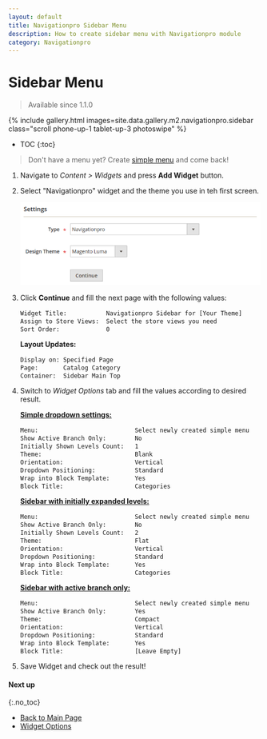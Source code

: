 ```yaml
---
layout: default
title: Navigationpro Sidebar Menu
description: How to create sidebar menu with Navigationpro module
category: Navigationpro
---
```


# Sidebar Menu

> Available since 1.1.0

{% include gallery.html images=site.data.gallery.m2.navigationpro.sidebar class="scroll phone-up-1 tablet-up-3 photoswipe" %}

* TOC
{:toc}

> Don't have a menu yet? Create [simple menu][simple-menu] and come back!

 1. Navigate to _Content > Widgets_ and press **Add Widget** button.
 2. Select "Navigationpro" widget and the theme you use in teh first screen.

    ![Settings](/images/m2/navigationpro/use-cases/sidebar/widget-type.png)

 3. Click **Continue** and fill the next page with the following values:

    ```
    Widget Title:           Navigationpro Sidebar for [Your Theme]
    Assign to Store Views:  Select the store views you need
    Sort Order:             0
    ```

    **Layout Updates:**

    ```
    Display on: Specified Page
    Page:       Catalog Category
    Container:  Sidebar Main Top
    ```

 4. Switch to _Widget Options_ tab and fill the values according to desired result.
    
    [**Simple dropdown settings:**](/m2/extensions/navigationpro/use-cases/sidebar-menu/#&gid=1&pid=1)
    
    ```
    Menu:                           Select newly created simple menu
    Show Active Branch Only:        No
    Initially Shown Levels Count:   1
    Theme:                          Blank
    Orientation:                    Vertical
    Dropdown Positioning:           Standard
    Wrap into Block Template:       Yes
    Block Title:                    Categories
    ```

    [**Sidebar with initially expanded levels:**](/m2/extensions/navigationpro/use-cases/sidebar-menu/#&gid=1&pid=2)

    ```
    Menu:                           Select newly created simple menu
    Show Active Branch Only:        No
    Initially Shown Levels Count:   2
    Theme:                          Flat
    Orientation:                    Vertical
    Dropdown Positioning:           Standard
    Wrap into Block Template:       Yes
    Block Title:                    Categories
    ```

    [**Sidebar with active branch only:**](/m2/extensions/navigationpro/use-cases/sidebar-menu/#&gid=1&pid=3)

    ```
    Menu:                           Select newly created simple menu
    Show Active Branch Only:        Yes
    Theme:                          Compact
    Orientation:                    Vertical
    Dropdown Positioning:           Standard
    Wrap into Block Template:       Yes
    Block Title:                    [Leave Empty]
    ```

 5. Save Widget and check out the result!

#### Next up
{:.no_toc}

 -  [Back to Main Page](/m2/extensions/navigationpro/)
 -  [Widget Options](/m2/extensions/navigationpro/widget/)

[simple-menu]: /m2/extensions/navigationpro/use-cases/simple-menu/ "Simple Menu"
